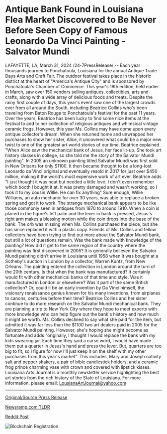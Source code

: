 # Antique Bank Found in Louisiana Flea Market Discovered to Be Never Before Seen Copy of Famous Leonardo Da Vinci Painting - Salvator Mundi

LAFAYETTE, LA, March 31, 2024 /24-7PressRelease/ -- Each year thousands journey to Ponchatoula, Louisiana for the annual Antique Trade Days Arts and Craft Fair. The outdoor festival takes place in the historic district at the heart of "America's Antique City" and is sponsored by Ponchatoula's Chamber of Commerce. This year's 18th edition, held earlier in March, saw over 150 vendors selling antiques, collectibles, arts and crafts, along with a wide array of delicious foods and treats.   Despite the rainy first couple of days, this year's event saw one of the largest crowds ever from all around the South, including Beatrice Collins who's been traveling from Baton Rouge to Ponchatoula's festival for the past 11 years. Over the years, Beatrice has been lucky to find some nice items at the festival to add to her collection of religious antiques and whimsical vintage ceramic frogs.   However, this year Ms. Collins may have come upon every antique collector's dream. When she returned home and unwrapped her purchases to show her sister, Alice, it uncovered what could be a major new twist to one of the greatest art world stories of our time. Beatrice explained "When Alice saw the mechanical bank of Jesus, her face lit-up. She took art history classes in college, so she told me the story of the Salvator Mundi painting". In 2005 an unknown painting titled Salvator Mundi was first sold in New Orleans for only $1100. It then became thought to be a long-lost Leonardo da Vinci original and eventually resold in 2017 for just over $450 million, making it the world's most expensive work of art ever. Beatrice adds "I just thought it was neat but needed a little love. I don't even remember which booth I bought it at. It was pretty damaged and wasn't working, so I took it to my cousin Willie. He can fix anything" Sure enough, Willie Williams, an auto mechanic for over 30 years, was able to replace a broken spring and got it to work.  The strange mechanical bank appears to be like those commonly seen in antiques from 1870 to around 1910. When a coin is placed in the figure's left palm and the lever in back is pressed, Jesus's right arm makes a blessing motion while the coin drops into the base of the bank. The orb was missing when Ms. Collins purchased the piece, but she has since replaced it with a plastic copy.   Friends of Ms. Collins and fellow collectors have been trying to find out more about the Salvator Mundi bank, but still a lot of questions remain. Was the bank made with knowledge of the painting? How did it get to the same region of the country where the painting was first discovered in 2005? It is generally believed the Salvator Mundi painting didn't arrive in Louisiana until 1958 when it was bought at a Sotheby's auction in London by a collector, Warren Kuntz, from New Orleans. The painting entered the collection in London around the turn of the 20th century. Is that when the bank was manufactured? It certainly would fit with other mechanical banks of that time and style. Was it manufactured in London or elsewhere? Was it part of the same British collection? Or, could it be an early invention by Da Vinci himself, the visionary renaissance genius known for his many inventions, from airplanes to canons, centuries before their time?  Beatrice Collins and her sister continue to do more research on the Salvator Mundi mechanical bank. They are planning a trip to New York City where they hope to meet experts with more knowledge who can help figure out the bank's history and how much it might be worth. Ms. Collins declined to say what she paid for the item, but admitted it was far less than the $1100 two art dealers paid in 2005 for the Salvator Mundi painting. However, she's hoping she might become as fortunate and adds "originally, I thought I would replace the bank with my kids swearing jar. Each time they said a curse word, I would have made them put a quarter in Jesus's hand and press the lever. But, quarters are too big to fit, so I figure for now I'll just keep it on the shelf with my other purchases from this year's market". This includes, Mary and Joseph nativity salt and pepper shakers, a pair of bible candlestick holders, and a ceramic frog prince charming vase with crown and covered with lipstick kisses.  Louisiana Arts Journal  is a monthly newsletter service highlighting the best art stories from the rich history of the State of Louisiana. For more information, please email: LousianaArtJournal@yahoo.com 

---

[Original/Source Press Release](https://www.24-7pressrelease.com/press-release/509693/antique-bank-found-in-louisiana-flea-market-discovered-to-be-never-before-seen-copy-of-famous-leonardo-da-vinci-painting-salvator-mundi)
                    

[Newsramp.com TLDR](None) 



[Reddit Post](https://www.reddit.com/r/newsramp/comments/1bs4hx5/antique_trade_days_fair_unveils_potential_art/) 



![Blockchain Registration](https://cdn.newsramp.app/24-7PressRelease/qrcode/243/31/hush8hSd.webp)